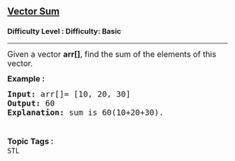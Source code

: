 <h2><a href="https://www.geeksforgeeks.org/problems/vector-sum/1?page=1&difficulty=Basic&status=unsolved,attempted&sortBy=accuracy">Vector Sum</a></h2><h3>Difficulty Level : Difficulty: Basic</h3><hr><div class="problems_problem_content__Xm_eO"><p><span style="font-size: 18px;">Given a vector <strong>arr[]</strong>, find the sum of the elements of this vector.</span></p>
<p><span style="font-size: 18px;"><strong>Example :</strong></span></p>
<pre><span style="font-size: 18px;"><strong>Input: </strong>arr[]= [10, 20, 30]
<strong>Output: </strong>60
<strong>Explanation: </strong>sum is 60(10+20+30).</span></pre></div><br><p><span style=font-size:18px><strong>Topic Tags : </strong><br><code>STL</code>&nbsp;
